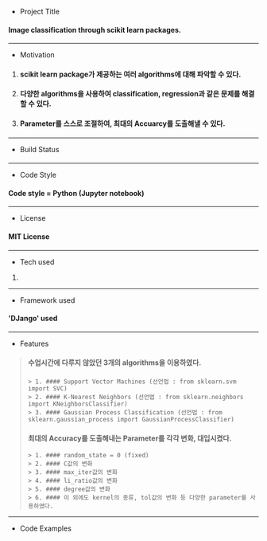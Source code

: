 * Project Title
#### Image classification through scikit learn packages.
-------
* Motivation
1. #### scikit learn package가 제공하는 여러 algorithms에 대해 파악할 수 있다.
2. #### 다양한 algorithms을 사용하여 classification, regression과 같은 문제를 해결할 수 있다.
3. #### Parameter를 스스로 조절하여, 최대의 Accuarcy를 도출해낼 수 있다.
--------
* Build Status
####
--------
* Code Style
#### Code style = Python (Jupyter notebook)
--------
* License
#### MIT License
--------
* Tech used
1. 
--------
* Framework used
#### 'DJango' used
--------
* Features
> #### 수업시간에 다루지 않았던 3개의 algorithms을 이용하였다.
>     > 1. #### Support Vector Machines (선언법 : from sklearn.svm import SVC)
>     > 2. #### K-Nearest Neighbors (선언법 : from sklearn.neighbors import KNeighborsClassifier)
>     > 3. #### Gaussian Process Classification (선언법 : from sklearn.gaussian_process import GaussianProcessClassifier)
> #### 최대의 Accuracy를 도출해내는 Parameter를 각각 변화, 대입시켰다.
>     > 1. #### random_state = 0 (fixed)
>     > 2. #### C값의 변화
>     > 3. #### max_iter값의 변화
>     > 4. #### li_ratio값의 변화
>     > 5. #### degree값의 변화
>     > 6. #### 이 외에도 kernel의 종류, tol값의 변화 등 다양한 parameter를 사용하였다.
--------
* Code Examples
